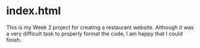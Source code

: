 # index.html
This is my Week 2 project for creating a restaurant website. Although it was a very difficult task to properly format the code, I am happy that I could finish.
